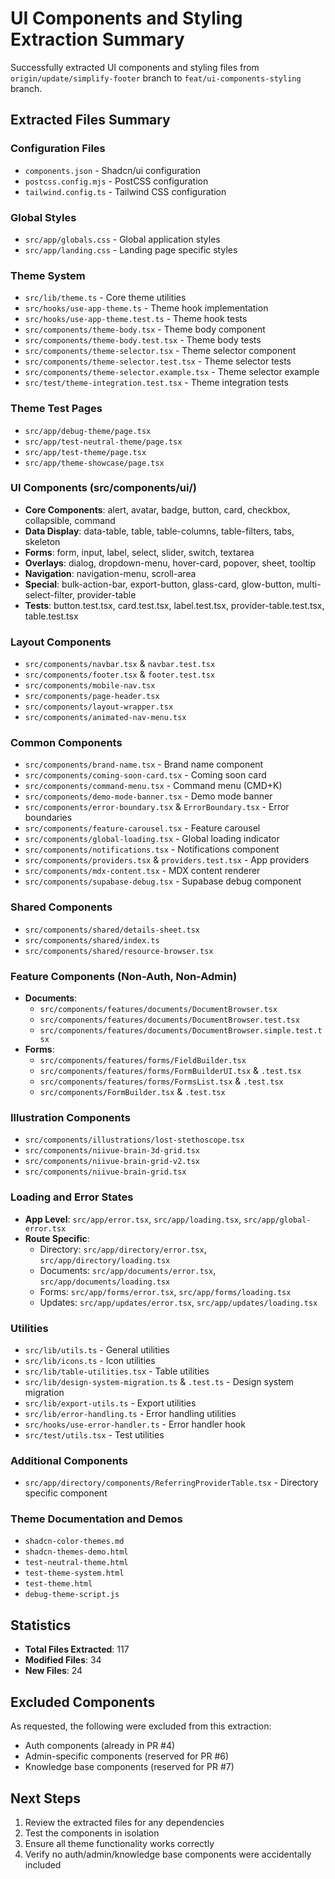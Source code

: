 # UI Components and Styling Extraction Summary

Successfully extracted UI components and styling files from `origin/update/simplify-footer` branch to `feat/ui-components-styling` branch.

## Extracted Files Summary

### Configuration Files
- `components.json` - Shadcn/ui configuration
- `postcss.config.mjs` - PostCSS configuration
- `tailwind.config.ts` - Tailwind CSS configuration

### Global Styles
- `src/app/globals.css` - Global application styles
- `src/app/landing.css` - Landing page specific styles

### Theme System
- `src/lib/theme.ts` - Core theme utilities
- `src/hooks/use-app-theme.ts` - Theme hook implementation
- `src/hooks/use-app-theme.test.ts` - Theme hook tests
- `src/components/theme-body.tsx` - Theme body component
- `src/components/theme-body.test.tsx` - Theme body tests
- `src/components/theme-selector.tsx` - Theme selector component
- `src/components/theme-selector.test.tsx` - Theme selector tests
- `src/components/theme-selector.example.tsx` - Theme selector example
- `src/test/theme-integration.test.tsx` - Theme integration tests

### Theme Test Pages
- `src/app/debug-theme/page.tsx`
- `src/app/test-neutral-theme/page.tsx`
- `src/app/test-theme/page.tsx`
- `src/app/theme-showcase/page.tsx`

### UI Components (src/components/ui/)
- **Core Components**: alert, avatar, badge, button, card, checkbox, collapsible, command
- **Data Display**: data-table, table, table-columns, table-filters, tabs, skeleton
- **Forms**: form, input, label, select, slider, switch, textarea
- **Overlays**: dialog, dropdown-menu, hover-card, popover, sheet, tooltip
- **Navigation**: navigation-menu, scroll-area
- **Special**: bulk-action-bar, export-button, glass-card, glow-button, multi-select-filter, provider-table
- **Tests**: button.test.tsx, card.test.tsx, label.test.tsx, provider-table.test.tsx, table.test.tsx

### Layout Components
- `src/components/navbar.tsx` & `navbar.test.tsx`
- `src/components/footer.tsx` & `footer.test.tsx`
- `src/components/mobile-nav.tsx`
- `src/components/page-header.tsx`
- `src/components/layout-wrapper.tsx`
- `src/components/animated-nav-menu.tsx`

### Common Components
- `src/components/brand-name.tsx` - Brand name component
- `src/components/coming-soon-card.tsx` - Coming soon card
- `src/components/command-menu.tsx` - Command menu (CMD+K)
- `src/components/demo-mode-banner.tsx` - Demo mode banner
- `src/components/error-boundary.tsx` & `ErrorBoundary.tsx` - Error boundaries
- `src/components/feature-carousel.tsx` - Feature carousel
- `src/components/global-loading.tsx` - Global loading indicator
- `src/components/notifications.tsx` - Notifications component
- `src/components/providers.tsx` & `providers.test.tsx` - App providers
- `src/components/mdx-content.tsx` - MDX content renderer
- `src/components/supabase-debug.tsx` - Supabase debug component

### Shared Components
- `src/components/shared/details-sheet.tsx`
- `src/components/shared/index.ts`
- `src/components/shared/resource-browser.tsx`

### Feature Components (Non-Auth, Non-Admin)
- **Documents**:
  - `src/components/features/documents/DocumentBrowser.tsx`
  - `src/components/features/documents/DocumentBrowser.test.tsx`
  - `src/components/features/documents/DocumentBrowser.simple.test.tsx`
- **Forms**:
  - `src/components/features/forms/FieldBuilder.tsx`
  - `src/components/features/forms/FormBuilderUI.tsx` & `.test.tsx`
  - `src/components/features/forms/FormsList.tsx` & `.test.tsx`
  - `src/components/FormBuilder.tsx` & `.test.tsx`

### Illustration Components
- `src/components/illustrations/lost-stethoscope.tsx`
- `src/components/niivue-brain-3d-grid.tsx`
- `src/components/niivue-brain-grid-v2.tsx`
- `src/components/niivue-brain-grid.tsx`

### Loading and Error States
- **App Level**: `src/app/error.tsx`, `src/app/loading.tsx`, `src/app/global-error.tsx`
- **Route Specific**:
  - Directory: `src/app/directory/error.tsx`, `src/app/directory/loading.tsx`
  - Documents: `src/app/documents/error.tsx`, `src/app/documents/loading.tsx`
  - Forms: `src/app/forms/error.tsx`, `src/app/forms/loading.tsx`
  - Updates: `src/app/updates/error.tsx`, `src/app/updates/loading.tsx`

### Utilities
- `src/lib/utils.ts` - General utilities
- `src/lib/icons.ts` - Icon utilities
- `src/lib/table-utilities.tsx` - Table utilities
- `src/lib/design-system-migration.ts` & `.test.ts` - Design system migration
- `src/lib/export-utils.ts` - Export utilities
- `src/lib/error-handling.ts` - Error handling utilities
- `src/hooks/use-error-handler.ts` - Error handler hook
- `src/test/utils.tsx` - Test utilities

### Additional Components
- `src/app/directory/components/ReferringProviderTable.tsx` - Directory specific component

### Theme Documentation and Demos
- `shadcn-color-themes.md`
- `shadcn-themes-demo.html`
- `test-neutral-theme.html`
- `test-theme-system.html`
- `test-theme.html`
- `debug-theme-script.js`

## Statistics
- **Total Files Extracted**: 117
- **Modified Files**: 34
- **New Files**: 24

## Excluded Components
As requested, the following were excluded from this extraction:
- Auth components (already in PR #4)
- Admin-specific components (reserved for PR #6)
- Knowledge base components (reserved for PR #7)

## Next Steps
1. Review the extracted files for any dependencies
2. Test the components in isolation
3. Ensure all theme functionality works correctly
4. Verify no auth/admin/knowledge base components were accidentally included